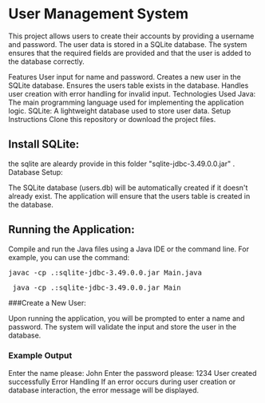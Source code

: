 # User Management System
This project allows users to create their accounts by providing a username and password. The user data is stored in a SQLite database. The system ensures that the required fields are provided and that the user is added to the database correctly.

Features
  User input for name and password.
  Creates a new user in the SQLite database.
  Ensures the users table exists in the database.
  Handles user creation with error handling for invalid input.
  Technologies Used
  Java: The main programming language used for implementing the application logic.
  SQLite: A lightweight database used to store user data.
  Setup Instructions
  Clone this repository or download the project files.

## Install SQLite:

the sqlite are aleardy provide in this folder "sqlite-jdbc-3.49.0.0.jar" .
Database Setup:

  The SQLite database (users.db) will be automatically created if it doesn't already exist.
  The application will ensure that the users table is created in the database.

## Running the Application:

Compile and run the Java files using a Java IDE or the command line.
For example, you can use the command:

<pre>javac -cp .:sqlite-jdbc-3.49.0.0.jar Main.java </pre>
<pre> java -cp .:sqlite-jdbc-3.49.0.0.jar Main </pre>

###Create a New User:

Upon running the application, you will be prompted to enter a name and password.
The system will validate the input and store the user in the database.

### Example Output
<pres>
Enter the name please: John
Enter the password please: 1234
User created successfully</pres>
Error Handling
If an error occurs during user creation or database interaction, the error message will be displayed.

